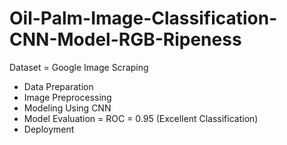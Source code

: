 # Oil-Palm-Image-Classification-CNN-Model-RGB-Ripeness
Dataset = Google Image Scraping

* Data Preparation
* Image Preprocessing
* Modeling Using CNN
* Model Evaluation = ROC = 0.95 (Excellent Classification)
* Deployment 
